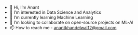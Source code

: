 - 👋 Hi, I’m Anant
- 👀 I’m interested in Data Science and Analytics
- 🌱 I’m currently learning Machine Learning
- 💞️ I’m looking to collaborate on open-source projects on ML-AI
- 📫 How to reach me - anantkhandelwal12@gmail.com

<!---
anant-khandelwal/anant-khandelwal is a ✨ special ✨ repository because its `README.md` (this file) appears on your GitHub profile.
You can click the Preview link to take a look at your changes.
--->
